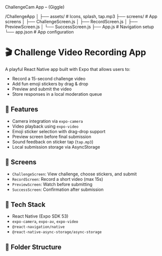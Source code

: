 ChallengeCam App – (Giggle)

/ChallengeApp
│
├── assets/ # Icons, splash, tap.mp3
├── screens/ # App screens
│ ├── ChallengeScreen.js
│ ├── RecordScreen.js
│ ├── PreviewScreen.js
│ └── SuccessScreen.js
├── App.js # Navigation setup
└── app.json # App configuration

# 🎬 Challenge Video Recording App
A playful React Native app built with Expo that allows users to:
- Record a 15-second challenge video
- Add fun emoji stickers by drag & drop
- Preview and submit the video
- Store responses in a local moderation queue

## 🚀 Features
- Camera integration via `expo-camera`
- Video playback using `expo-video`
- Emoji sticker selection with drag-drop support
- Preview screen before final submission
- Sound feedback on sticker tap (`tap.mp3`)
- Local submission storage via AsyncStorage

## 📱 Screens
- `ChallengeScreen`: View challenge, choose stickers, and submit
- `RecordScreen`: Record a short video (max 15s)
- `PreviewScreen`: Watch before submitting
- `SuccessScreen`: Confirmation after submission

## 🧩 Tech Stack
- React Native (Expo SDK 53)
- `expo-camera`, `expo-av`, `expo-video`
- `@react-navigation/native`
- `@react-native-async-storage/async-storage`

## 📂 Folder Structure

